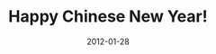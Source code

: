 ---
title: 'Happy Chinese New Year!'
date: 2012-01-28
permalink: /posts/2025/01/blog-post-1/

tags:
  - Chinese New Year
  - Work Harder!
---